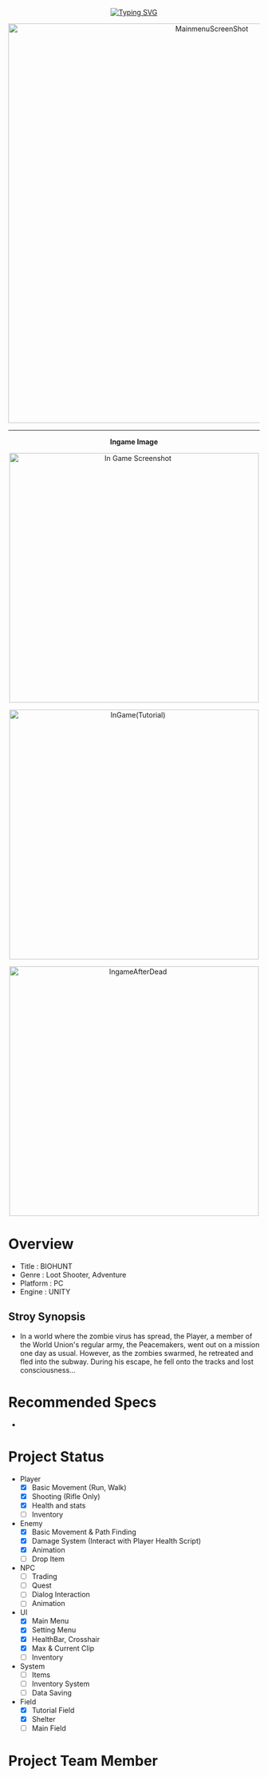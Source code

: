 <p align="center">
  <a href="https://git.io/typing-svg"><img src="https://readme-typing-svg.herokuapp.com?font=Chakra+Petch&weight=9000&size=35&pause=1000&color=AED984&center=true&vCenter=true&random=false&width=500&lines=Welcome+to+PROJECT%3ABIOHUNT" alt="Typing SVG" /></a>

<p align="center">
<img width=800" alt="MainmenuScreenShot" src="https://github.com/JeonEno/BIOHUNT/assets/109717235/25099674-19b5-4be8-bfe9-42cee88f23bb">
</p>

----
<p align="center">
<strong>Ingame Image</strong>

<p align="center">
  <img width="500" alt="In Game Screenshot" src="https://github.com/JeonEno/BIOHUNT/assets/109717235/f10ba820-4a0c-4009-b921-25f7354a5ccd">
<p align="center">
  <img width="500" alt="InGame(Tutorial)" src="https://github.com/JeonEno/BIOHUNT/assets/109717235/0d7de20c-f4bb-4bf2-b49b-3dbb6728e3b4">
<p align="center">
  <img width="500" alt="IngameAfterDead" src="https://github.com/JeonEno/BIOHUNT/assets/109717235/16eb714f-42f1-4f52-816e-57dbcb3a60ac">
</p>


# Overview

- Title : BIOHUNT
- Genre : Loot Shooter, Adventure
- Platform : PC
- Engine : UNITY

## Stroy Synopsis

- In a world where the zombie virus has spread, the Player, a member of the World Union's regular army, the Peacemakers, went out on a mission one day as usual. However, as the zombies swarmed, he retreated and fled into the subway. During his escape, he fell onto the tracks and lost consciousness...


# Recommended Specs

-

# Project Status

- Player
  - [x] Basic Movement (Run, Walk)
  - [x] Shooting (Rifle Only)
  - [x] Health and stats
  - [ ] Inventory
- Enemy
  - [x] Basic Movement & Path Finding
  - [x] Damage System (Interact with Player Health Script)
  - [x] Animation
  - [ ] Drop Item
- NPC
  - [ ] Trading
  - [ ] Quest
  - [ ] Dialog Interaction
  - [ ] Animation
- UI
  - [x] Main Menu
  - [x] Setting Menu
  - [x] HealthBar, Crosshair
  - [x] Max & Current Clip
  - [ ] Inventory
- System
  - [ ] Items
  - [ ] Inventory System
  - [ ] Data Saving
- Field
  - [x] Tutorial Field
  - [x] Shelter
  - [ ] Main Field

# Project Team Member
